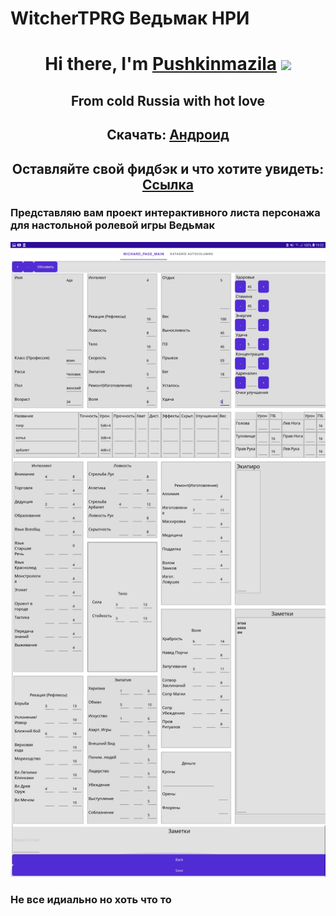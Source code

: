 # WitcherTPRG Ведьмак НРИ

<h1 align="center">Hi there, I'm <a href="https://github.com/Pushkinmazila/" target="_blank">Pushkinmazila</a> 
<img src="https://github.com/blackcater/blackcater/raw/main/images/Hi.gif" height="32"/></h1>
<h2 align="center">From cold Russia with hot love</h2>
<h2 align="center">Скачать: <a href="https://github.com/Pushkinmazila/WitcherTPRG/releases/" target="_blank">Андроид</a> 

<h2 align="center">Оставляйте свой фидбэк и что хотите увидеть: <a href="https://github.com/Pushkinmazila/WitcherTPRG/issues/new" target="_blank">Ссылка</a>
<h3>Представляю вам проект интерактивного листа персонажа для настольной ролевой игры Ведьмак</h3>

![alt text](./Screenshot_list.jpg)
<h3>Не все идиально но хоть что то</h3>
